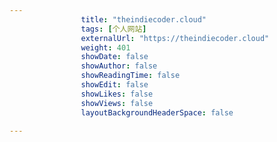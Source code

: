 ---
                title: "theindiecoder.cloud"
                tags: [个人网站]
                externalUrl: "https://theindiecoder.cloud"
                weight: 401
                showDate: false
                showAuthor: false
                showReadingTime: false
                showEdit: false
                showLikes: false
                showViews: false
                layoutBackgroundHeaderSpace: false
                ---

